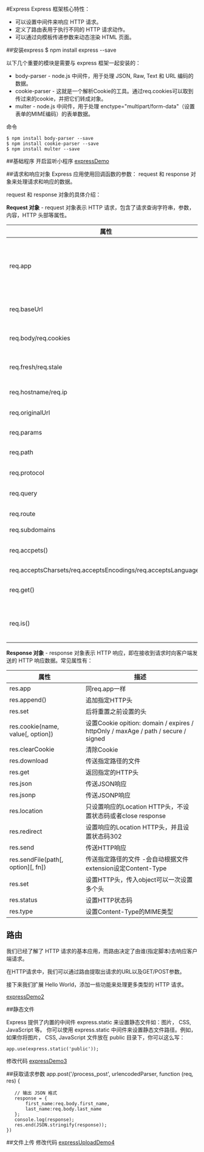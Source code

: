 #Express
Express 框架核心特性：

* 可以设置中间件来响应 HTTP 请求。
* 定义了路由表用于执行不同的 HTTP 请求动作。
* 可以通过向模板传递参数来动态渲染 HTML 页面。

##安装express
	$ npm install express --save
	
以下几个重要的模块是需要与 express 框架一起安装的：

* body-parser - node.js 中间件，用于处理 JSON, Raw, Text 和 URL 编码的数据。
* cookie-parser - 这就是一个解析Cookie的工具。通过req.cookies可以取到传过来的cookie，并把它们转成对象。
* multer - node.js 中间件，用于处理 enctype="multipart/form-data"（设置表单的MIME编码）的表单数据。

命令

	$ npm install body-parser --save
	$ npm install cookie-parser --save
	$ npm install multer --save
	
##基础程序
开启监听小程序
[expressDemo](./express_demo.js)

##请求和响应对象
Express 应用使用回调函数的参数： request 和 response 对象来处理请求和响应的数据。

request 和 response 对象的具体介绍：

**Request 对象** - request 对象表示 HTTP 请求，包含了请求查询字符串，参数，内容，HTTP 头部等属性。

属性 | 描述
--- | ---
req.app | 当callback为外部文件时，用req.app访问express的实例
req.baseUrl | 获取路由当前安装的URL路径
req.body/req.cookies | 获得「请求主体」/ Cookies
req.fresh/req.stale | 判断请求是否还「新鲜」
req.hostname/req.ip | 获取主机名和IP地址
req.originalUrl | 获取原始请求URL
req.params | 获取路由的parameters
req.path | 获取请求路径
req.protocol | 获取协议类型
req.query | 获取URL的查询参数串
req.route | 获取当前匹配的路由
req.subdomains | 获取子域名
req.accpets() | 检查请求的Accept头的请求类型
req.acceptsCharsets/req.acceptsEncodings/req.acceptsLanguages |
req.get() | 获取指定的HTTP请求头
req.is() | 判断请求头Content-Type的MIME类型

**Response 对象** - response 对象表示 HTTP 响应，即在接收到请求时向客户端发送的 HTTP 响应数据。常见属性有：

属性 | 描述
--- | ---
res.app | 同req.app一样
res.append() | 追加指定HTTP头
res.set | 后将重置之前设置的头
res.cookie(name, value[, option]) | 设置Cookie opition: domain / expires / httpOnly / maxAge / path / secure / signed
res.clearCookie | 清除Cookie
res.download | 传送指定路径的文件
res.get | 返回指定的HTTP头
res.json | 传送JSON响应
res.jsonp | 传送JSONP响应
res.location | 只设置响应的Location HTTP头，不设置状态码或者close response
res.redirect | 设置响应的Location HTTP头，并且设置状态码302
res.send | 传送HTTP响应
res.sendFile(path[, option][, fn]) | 传送指定路径的文件 -会自动根据文件extension设定Content-Type
res.set |  设置HTTP头，传入object可以一次设置多个头
res.status | 设置HTTP状态码
res.type | 设置Content-Type的MIME类型

## 路由

我们已经了解了 HTTP 请求的基本应用，而路由决定了由谁(指定脚本)去响应客户端请求。

在HTTP请求中，我们可以通过路由提取出请求的URL以及GET/POST参数。

接下来我们扩展 Hello World，添加一些功能来处理更多类型的 HTTP 请求。

[expressDemo2](./express_demo2.js)

##静态文件

Express 提供了内置的中间件 express.static 来设置静态文件如：图片， CSS, JavaScript 等。
你可以使用 express.static 中间件来设置静态文件路径。例如，如果你将图片， CSS, JavaScript 文件放在 public 目录下，你可以这么写：

	app.use(express.static('public'));
	
修改代码
[expressDemo3](./express_demo3.js)

##获取请求参数
	app.post('/process_post', urlencodedParser, function (req, res) {
	
	   // 输出 JSON 格式
	   response = {
	       first_name:req.body.first_name,
	       last_name:req.body.last_name
	   };
	   console.log(response);
	   res.end(JSON.stringify(response));
	})
	
##文件上传
修改代码
[expressUploadDemo4](./express_demo4.js)